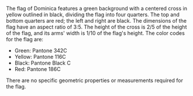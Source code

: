The flag of Dominica features a green background with a centered cross in yellow outlined in black, dividing the flag into four quarters. The top and bottom quarters are red; the left and right are black. The dimensions of the flag have an aspect ratio of 3:5. The height of the cross is 2/5 of the height of the flag, and its arms' width is 1/10 of the flag's height. The color codes for the flag are:

- Green: Pantone 342C
- Yellow: Pantone 116C
- Black: Pantone Black C
- Red: Pantone 186C

There are no specific geometric properties or measurements required for the flag.